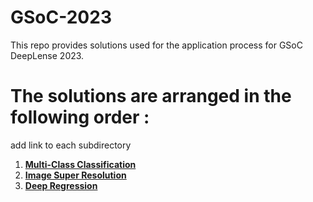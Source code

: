 # __GSoC-2023__

This repo provides solutions used for the application process for GSoC DeepLense 2023. <br>

# __The solutions are arranged in the following order :__ <br>

add link to each subdirectory <br>
1. [**Multi-Class Classification**](https://github.com/AminMohamed-3/GSoC_Tests_2023/tree/master/Common_Test) <br>
2. [**Image Super Resolution**](https://github.com/AminMohamed-3/GSoC_Tests_2023/tree/master/Test_III_Learning_Mass_of_Dark_Matter_Halo) <br>
3. [**Deep Regression**](https://github.com/AminMohamed-3/GSoC_Tests_2023/tree/master/Test_III_Learning_Mass_of_Dark_Matter_Halo) <br>





